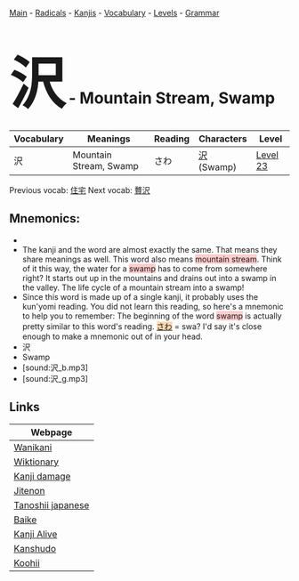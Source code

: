 <style> bigfont {font-size: 100px}</style>
[Main](../README.md) -
[Radicals](../radicals.md) -
[Kanjis](../kanjis.md) -
[Vocabulary](../vocabulary.md) -
[Levels](../levels.md) -
[Grammar](../grammar.md)
# <bigfont> 沢</bigfont> - Mountain Stream, Swamp 

| Vocabulary | Meanings | Reading | Characters | Level |
| --- | --- | --- | --- | --- |
| 沢 | Mountain Stream, Swamp | さわ |  [沢](../kanjis/沢.md) (Swamp) | [Level 23](../levels/wk_level23.md) |

Previous vocab: [住宅](住宅.md) Next vocab: [贅沢](贅沢.md) 

## Mnemonics:

* 
* The kanji and the word are almost exactly the same. That means they share meanings as well. This word also means <span style="background-color:#ffcccb"> mountain stream</span>. Think of it this way, the water for a <span style="background-color:#ffcccb"> swamp</span> has to come from somewhere right? It starts out up in the mountains and drains out into a swamp in the valley. The life cycle of a mountain stream into a swamp!
* Since this word is made up of a single kanji, it probably uses the kun'yomi reading. You did not learn this reading, so here's a mnemonic to help you to remember: The beginning of the word <span style="background-color:#ffcccb"> swamp</span> is actually pretty similar to this word's reading. <span style="background-color:#fed8b1"> [さわ](https://jisho.org/search/さわ)</span> = swa? I'd say it's close enough to make a mnemonic out of in your head.
* 沢
* Swamp
* [sound:沢_b.mp3]
* [sound:沢_g.mp3]


## Links 

| Webpage |
| --- |
| [Wanikani          ](https://www.wanikani.com/kanji/沢) |
| [Wiktionary        ](https://en.wiktionary.org/wiki/沢) |
| [Kanji damage      ](http://www.kanjidamage.com/kanji/search?utf8=✓&q=沢) |
| [Jitenon           ](https://jitenon.com/kanji/沢) |
| [Tanoshii japanese ](https://www.tanoshiijapanese.com/dictionary/kanji.cfm?k=沢) |
| [Baike             ](https://baike.baidu.com/item/沢) |
| [Kanji Alive       ](https://app.kanjialive.com/沢) |
| [Kanshudo          ](https://www.kanshudo.com/searchmn?q=沢) |
| [Koohii            ](https://kanji.koohii.com/study/kanji/沢) |
